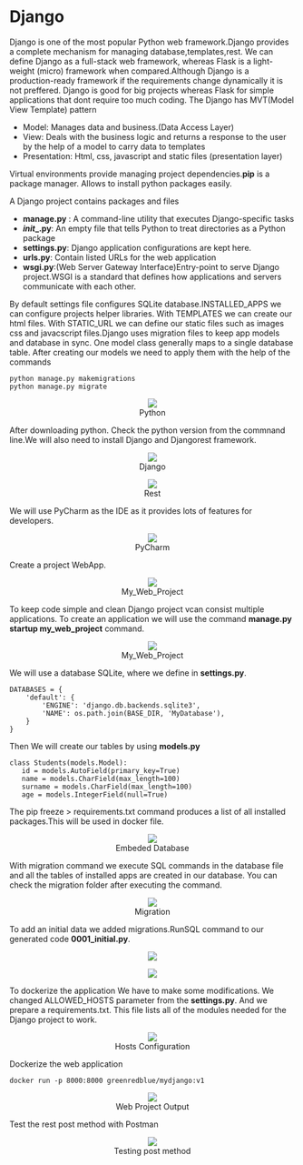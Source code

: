 # Django 
Django is one of the most popular Python web framework.Django provides a complete mechanism for managing database,templates,rest. We can define Django as a full-stack web framework, whereas Flask is a light-weight (micro) framework when compared.Although Django is a production-ready framework if the requirements change dynamically it is not preffered. Django is good for big projects whereas Flask for simple applications that dont require too much coding.
The Django has MVT(Model View Template) pattern 
- Model: Manages data and business.(Data Access Layer)
- View: Deals with the business logic and returns a response to the user by the help of a model to carry data to templates
- Presentation: Html, css, javascript and static files (presentation layer)

 Virtual environments provide managing project dependencies.**pip** is a package manager. Allows to install python packages easily.
 
A Django project contains packages and files
- **manage.py** : A command-line utility that executes Django-specific tasks
- **_init__.py**: An empty file that tells Python to treat directories as a Python package
- **settings.py**: Django application configurations are kept here.
- **urls.py**: Contain listed URLs for the web application
- **wsgi.py**:(Web Server Gateway Interface)Entry-point to serve Django project.WSGI is a standard that defines how applications and servers communicate with each other.

By default settings file configures  SQLite database.INSTALLED_APPS we can configure projects helper libraries. With TEMPLATES we can create our html files. With STATIC_URL we can define our static files such as images css and javacscript files.Django uses migration files to keep app models and database in sync. One model class generally maps  to a single database table. After creating our models we need to apply them with the help of the commands
```
python manage.py makemigrations
python manage.py migrate

```


<p align="center">
  <img  src="https://github.com/okansungur/django/blob/main/img/python.png"><br/>
  Python
</p>
After downloading python. Check the python version from the commnand line.We will also need to install Django and Djangorest framework.
<p align="center">
  <img  src="https://github.com/okansungur/django/blob/main/img/django.png"><br/>
  Django
</p>


<p align="center">
  <img  src="https://github.com/okansungur/django/blob/main/img/djangorest.png"><br/>
  Rest
</p>

We will use PyCharm as the IDE as it provides lots of features for developers.

<p align="center">
  <img  src="https://github.com/okansungur/django/blob/main/img/project1.png"><br/>
  PyCharm
</p>

Create a project WebApp.
<p align="center">
  <img  src="https://github.com/okansungur/django/blob/main/img/myfirstapp.png"><br/>
  My_Web_Project
</p>

To keep code simple and clean  Django project vcan consist multiple applications. To create an application we will use the command __manage.py startup my_web_project__ command.


<p align="center">
  <img  src="https://github.com/okansungur/django/blob/main/img/createmy_web_proj.png"><br/>
  My_Web_Project
</p>

We will use a database SQLite,  where  we define in __settings.py__.
```
DATABASES = {
    'default': {
        'ENGINE': 'django.db.backends.sqlite3',
        'NAME': os.path.join(BASE_DIR, 'MyDatabase'),
    }
}
```
 Then  We will create our tables by using __models.py__
 ```
class Students(models.Model):
    id = models.AutoField(primary_key=True)
    name = models.CharField(max_length=100)
    surname = models.CharField(max_length=100)
    age = models.IntegerField(null=True)
```
The pip freeze > requirements.txt command produces a list of all installed packages.This will be used in docker file.
<p align="center">
  <img  src="https://github.com/okansungur/django/blob/main/img/database.png"><br/>
  Embeded Database
</p>



With migration command we execute  SQL commands in the database file and all the tables of  installed apps are created in our database. You can check the migration folder after executing the command.
<p align="center">
  <img  src="https://github.com/okansungur/django/blob/main/img/django3.png"><br/>
  Migration
</p>

To add an initial data we added migrations.RunSQL command to our generated code __0001_initial.py__.


<p align="center">
  <img  src="https://github.com/okansungur/django/blob/main/img/myfirstapp2.png"><br/>
  
</p>



<p align="center">
  <img  src="https://github.com/okansungur/django/blob/main/img/myfirstapp3.png"><br/>
  
</p>


To dockerize the application We have to make some modifications. We changed ALLOWED_HOSTS parameter from the __settings.py__.
And we prepare a requirements.txt. This file  lists all of the modules needed for the Django project to work.
<p align="center">
  <img  src="https://github.com/okansungur/django/blob/main/img/dockerize1.png"><br/>
  Hosts Configuration
</p>

Dockerize the web application
```
docker run -p 8000:8000 greenredblue/mydjango:v1
```

<p align="center">
  <img  src="https://github.com/okansungur/django/blob/main/img/output.png"><br/>
  Web Project Output
</p>


Test the rest post method with Postman
<p align="center">
  <img  src="https://github.com/okansungur/django/blob/main/img/PostMethod.png"><br/>
  Testing post method
</p>


